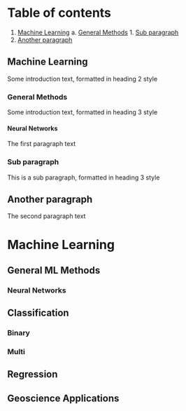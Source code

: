# Table of contents
1. [Machine Learning](#MachineLearning)
    a. [General Methods](#GeneralMethods)
         1. [Sub paragraph](#subparagraph1)
3. [Another paragraph](#paragraph2)

## Machine Learning <a name="MachineLearning"></a>
Some introduction text, formatted in heading 2 style

### General Methods <a name="GeneralMethods"></a>
Some introduction text, formatted in heading 3 style

#### Neural Networks <a name="NeuralNetworks"></a>
The first paragraph text

### Sub paragraph <a name="subparagraph1"></a>
This is a sub paragraph, formatted in heading 3 style

## Another paragraph <a name="paragraph2"></a>
The second paragraph text

# Machine Learning
## General ML Methods
### Neural Networks
## Classification
### Binary
### Multi
## Regression
## Geoscience Applications
